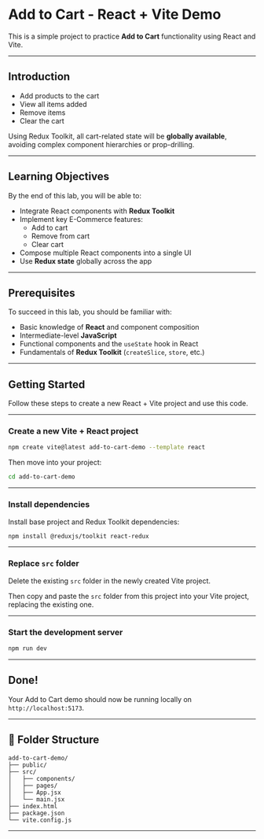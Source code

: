 # Add to Cart - React + Vite Demo

This is a simple project to practice **Add to Cart** functionality using React and Vite.

---

## Introduction

- Add products to the cart  
- View all items added  
- Remove items  
- Clear the cart

Using Redux Toolkit, all cart-related state will be **globally available**, avoiding complex component hierarchies or prop-drilling.

---

## Learning Objectives

By the end of this lab, you will be able to:

- Integrate React components with **Redux Toolkit**  
- Implement key E-Commerce features:
  - Add to cart  
  - Remove from cart  
  - Clear cart  
- Compose multiple React components into a single UI  
- Use **Redux state** globally across the app

---

## Prerequisites

To succeed in this lab, you should be familiar with:

- Basic knowledge of **React** and component composition  
- Intermediate-level **JavaScript**  
- Functional components and the `useState` hook in React  
- Fundamentals of **Redux Toolkit** (`createSlice`, `store`, etc.)

---

## Getting Started

Follow these steps to create a new React + Vite project and use this code.

---

### Create a new Vite + React project

```bash
npm create vite@latest add-to-cart-demo --template react
```


Then move into your project:

```bash
cd add-to-cart-demo
```

---

### Install dependencies

Install base project and Redux Toolkit dependencies:

```bash
npm install @reduxjs/toolkit react-redux
```
---

### Replace `src` folder

Delete the existing `src` folder in the newly created Vite project.

Then copy and paste the `src` folder from this project into your Vite project, replacing the existing one.

---

### Start the development server

```bash
npm run dev
```

---

## Done!

Your Add to Cart demo should now be running locally on `http://localhost:5173`.

---

## 📁 Folder Structure

```
add-to-cart-demo/
├── public/
├── src/
│   ├── components/
│   ├── pages/
│   ├── App.jsx
│   └── main.jsx
├── index.html
├── package.json
└── vite.config.js
```

---
